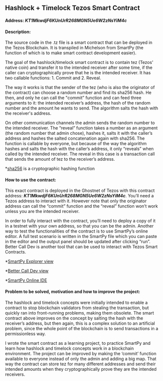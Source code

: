 ## Hashlock + Timelock Tezos Smart Contract

#### Address: ***KT1MkwdjF6KUnUrR268MGN5Ue6W2zNsYiM4c***

#### Description:
The source code in the .tz file is a smart contract that can be deployed in the Tezos Blockchain. It is transpiled in Michelson from SmartPy (the function of which is to make smart contract development easier).

The goal of the hashlock/timelock smart contract is to contain tez (Tezos' native coin) and transfer it to the intended receiver after some time, if the caller can cryptographically prove that he is the intended receiver. It has two callable functions: 1. Commit and 2. Reveal.

The way it works is that the sender of the tez (who is also the originator of the contract) can choose a random number and find its sha256 hash. He then, and only he can call the "commit” function and can feed three arguments to it: the intended receiver’s address, the hash of the random number and the amount he wants to send. The algorithm salts the hash with the receiver's address.

On other communication channels the admin sends the random number to the intended receiver. The “reveal” function takes a number as an argument (the random number that admin chose), hashes it, salts it with the caller’s address and hashes the salted concatenation again with sha256. The function is callable by everyone, but because of the way the algorithm hashes and salts the hash with the caller’s address, it only “reveals” when called by the intended receiver. The reveal in this case is a transaction call that sends the amount of tez to the receiver’s address.

*[sha256](https://en.wikipedia.org/wiki/SHA-2 "sha256") is a cryptographic hashing function 

#### How to use the contract:
This exact contract is deployed in the Ghostnet of Tezos with this contract address: ***KT1MkwdjF6KUnUrR268MGN5Ue6W2zNsYiM4c***. You’ll need a Tezos address to interact with it. However note that only the originator address can call the “commit” function and the “reveal” function won’t work unless you are the intended receiver.

In order to fully interact with the contract, you’ll need to deploy a copy of it in a testnet with your own address, so that you can be the admin. Another way to test the functionalities of the contract is to use SmartPy’s online editor. A full test scenario is written in the SmartPy file which you can paste in the editor and the output panel should be updated after clicking “run”. Better Call Dev is another tool that can be used to interact with Tezos Smart Contracts.

*[SmartPy Explorer view](https://smartpy.io/explorer?address=KT1MkwdjF6KUnUrR268MGN5Ue6W2zNsYiM4c "SmartPy Explorer view")

*[Better Call Dev view](https://better-call.dev/ghostnet/KT1MkwdjF6KUnUrR268MGN5Ue6W2zNsYiM4c/operations "Better Call Dev view")

*[SmartPy Online IDE](https://smartpy.io/ide "SmartPy Online IDE")

#### Problem to be solved, motivation and how to improve the project:
The hashlock and timelock concepts were initially intended to enable a contract to stop blockchain validators from stealing the transaction, but quickly ran into front-running problems, making them obsolete. The smart contract above improves on the concept by salting the hash with the receiver’s address, but then again, this is a complex solution to an artificial problem, since the whole point of the blockchain is to send transactions in a permissionless way.

I wrote the smart contract as a learning project, to practice SmartPy and learn how hashlock and timelock concepts work in a blockchain environment. The project can be improved by making the ‘commit’ function available to everyone instead of only the admin and adding a big map. That way the contract can store tez for many different addresses and send their intended amounts when they cryptographically prove they are the intended receivers.
